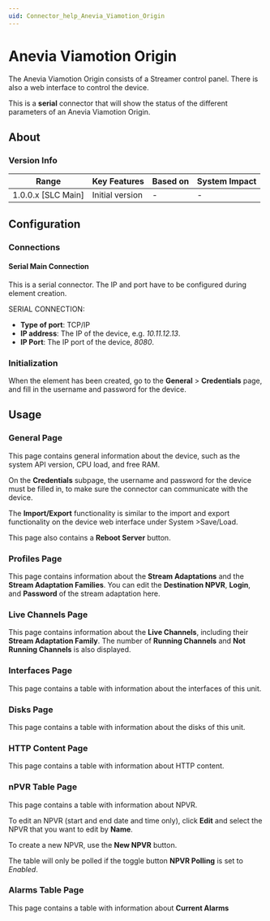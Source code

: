 ```yaml
---
uid: Connector_help_Anevia_Viamotion_Origin
---
```


# Anevia Viamotion Origin

The Anevia Viamotion Origin consists of a Streamer control panel. There is also a web interface to control the device.

This is a **serial** connector that will show the status of the different parameters of an Anevia Viamotion Origin.

## About

### Version Info

| **Range**            | **Key Features** | **Based on** | **System Impact** |
|----------------------|------------------|--------------|-------------------|
| 1.0.0.x \[SLC Main\] | Initial version  | \-           | \-                |

## Configuration

### Connections

#### Serial Main Connection

This is a serial connector. The IP and port have to be configured during element creation.

SERIAL CONNECTION:

- **Type of port**: TCP/IP
- **IP address**: The IP of the device, e.g. *10.11.12.13*.
- **IP Port**: The IP port of the device, *8080*.

### Initialization

When the element has been created, go to the **General** \> **Credentials** page, and fill in the username and password for the device.

## Usage

### General Page

This page contains general information about the device, such as the system API version, CPU load, and free RAM.

On the **Credentials** subpage, the username and password for the device must be filled in, to make sure the connector can communicate with the device.

The **Import/Export** functionality is similar to the import and export functionality on the device web interface under System \>Save/Load.

This page also contains a **Reboot Server** button.

### Profiles Page

This page contains information about the **Stream Adaptations** and the **Stream Adaptation Families**. You can edit the **Destination NPVR**, **Login**, and **Password** of the stream adaptation here.

### Live Channels Page

This page contains information about the **Live Channels**, including their **Stream Adaptation Family**. The number of **Running Channels** and **Not Running Channels** is also displayed.

### Interfaces Page

This page contains a table with information about the interfaces of this unit.

### Disks Page

This page contains a table with information about the disks of this unit.

### HTTP Content Page

This page contains a table with information about HTTP content.

### nPVR Table Page

This page contains a table with information about NPVR.

To edit an NPVR (start and end date and time only), click **Edit** and select the NPVR that you want to edit by **Name**.

To create a new NPVR, use the **New NPVR** button.

The table will only be polled if the toggle button **NPVR Polling** is set to *Enabled*.

### Alarms Table Page

This page contains a table with information about **Current Alarms**
